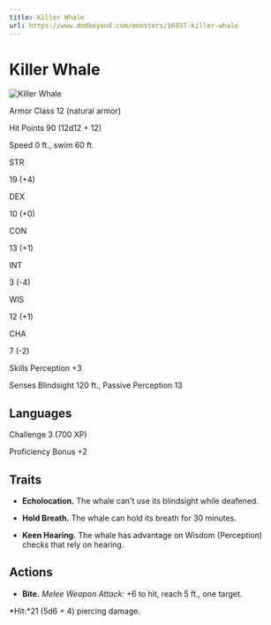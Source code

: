 ```yaml
---
title: Killer Whale
url: https://www.dndbeyond.com/monsters/16937-killer-whale
---
```


# Killer Whale

![Killer Whale](killer-whale.png)

Armor Class
12
(natural armor)

Hit Points
90
(12d12 + 12)

Speed
0 ft., swim 60 ft.

STR

19
(+4)

DEX

10
(+0)

CON

13
(+1)

INT

3
(-4)

WIS

12
(+1)

CHA

7
(-2)

Skills
Perception +3

Senses
Blindsight 120 ft., Passive Perception 13

Languages
--

Challenge
3 (700 XP)

Proficiency Bonus
+2

## Traits

* **Echolocation.** The whale can't use its blindsight while deafened.

* **Hold Breath.** The whale can hold its breath for 30 minutes.

* **Keen Hearing.** The whale has advantage on Wisdom (Perception) checks that rely on hearing.

## Actions

* **Bite.** *Melee Weapon Attack:* +6 to hit, reach 5 ft., one target.

*Hit:*21 (5d6 + 4) piercing damage.